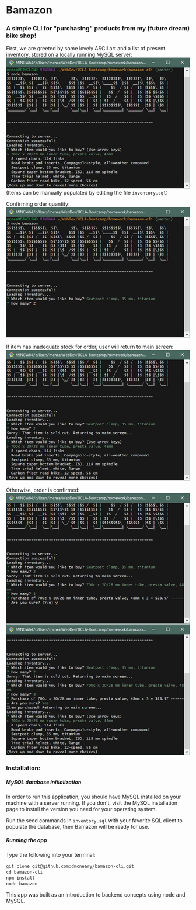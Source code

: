 # Bamazon
  
### A simple CLI for "purchasing" products from my (future dream) bike shop!

First, we are greeted by some lovely ASCII art and a list of present inventory, stored on a locally running MySQL server:  
![screenshot](/screenshots/bamazon1.JPG)  
(Items can be manually populated by editing the file `inventory.sql`)  
  
Confirming order quantity:  
![screenshot](/screenshots/bamazon2.JPG)
  
If item has inadequate stock for order, user will return to main screen:  
![screenshot](/screenshots/bamazon3.JPG)
  
Otherwise, order is confirmed:  
![screenshot](/screenshots/bamazon4.JPG)  
![screenshot](/screenshots/bamazon5.JPG)

### Installation:

##### MySQL database initialization  
In order to run this application, you should have MySQL installed on your machine with a server running. If you don't, visit the MySQL installation page to install the version you need for your operating system. 

Run the seed commands in `inventory.sql` with your favorite SQL client to populate the database, then Bamazon will be ready for use.

##### Running the app

Type the following into your terminal:  
```
git clone git@github.com:dmcneary/bamazon-cli.git  
cd bamazon-cli   
npm install  
node bamazon  
```

This app was built as an introduction to backend concepts using node and MySQL.
